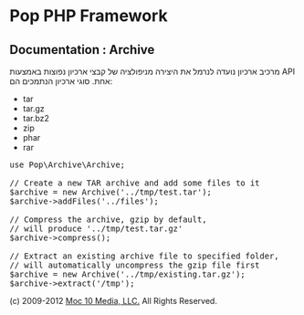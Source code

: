 Pop PHP Framework
=================

Documentation : Archive
-----------------------

מרכיב ארכיון נועדה לנרמל את היצירה מניפולציה של קבצי ארכיון נפוצות באמצעות API אחת. סוגי ארכיון הנתמכים הם:


* tar
* tar.gz
* tar.bz2
* zip
* phar
* rar

<pre>
use Pop\Archive\Archive;

// Create a new TAR archive and add some files to it
$archive = new Archive('../tmp/test.tar');
$archive->addFiles('../files');

// Compress the archive, gzip by default,
// will produce '../tmp/test.tar.gz'
$archive->compress();

// Extract an existing archive file to specified folder,
// will automatically uncompress the gzip file first
$archive = new Archive('../tmp/existing.tar.gz');
$archive->extract('/tmp');
</pre>

(c) 2009-2012 [Moc 10 Media, LLC.](http://www.moc10media.com) All Rights Reserved.
